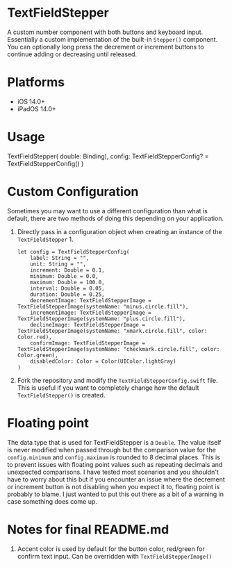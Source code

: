 
# TextFieldStepper
A custom number component with both buttons and keyboard input. Essentially a custom implementation of the built-in `Stepper()` component. You can optionally long press the decrement or increment buttons to continue adding or decreasing until released.  

# Platforms
- iOS 14.0+
- iPadOS 14.0+

# Usage
TextFieldStepper(
    double: Binding<Double>), 
    config: TextFieldStepperConfig? = TextFieldStepperConfig()
)

# Custom Configuration
Sometimes you may want to use a different configuration than what is default, there are two methods of doing this depending on your application.
1. Directly pass in a configuration object when creating an instance of the `TextFieldStepper`
    1.
    ```
    let config = TextFieldStepperConfig(
        label: String = "",
        unit: String = "",
        increment: Double = 0.1,
        minimum: Double = 0.0,
        maximum: Double = 100.0,
        interval: Double = 0.05,
        duration: Double = 0.25,
        decrementImage: TextFieldStepperImage = TextFieldStepperImage(systemName: "minus.circle.fill"),
        incrementImage: TextFieldStepperImage = TextFieldStepperImage(systemName: "plus.circle.fill"),
        declineImage: TextFieldStepperImage = TextFieldStepperImage(systemName: "xmark.circle.fill", color: Color.red),
        confirmImage: TextFieldStepperImage = TextFieldStepperImage(systemName: "checkmark.circle.fill", color: Color.green),
        disabledColor: Color = Color(UIColor.lightGray)
    )
    ```
2. Fork the repository and modify the `TextFieldStepperConfig.swift` file. This is useful if you want to completely change how the default `TextFieldStepper()` is created. 

# Floating point
The data type that is used for TextFieldStepper is a `Double`. The value itself is never modified when passed through but the comparison value for the `config.minimum` and `config.maximum` is rounded to 8 decimal places. This is to prevent issues with floating point values such as repeating decimals and unexpected comparisons. I have tested most scenarios and you shouldn't have to worry about this but if you encounter an issue where the decrement or increment button is not disabling when you expect it to, floating point is probably to blame. I just wanted to put this out there as a bit of a warning in case something does come up.


# Notes for final README.md
1. Accent color is used by default for the button color, red/green for confirm text input. Can be overridden with `TextFieldStepperImage()`
